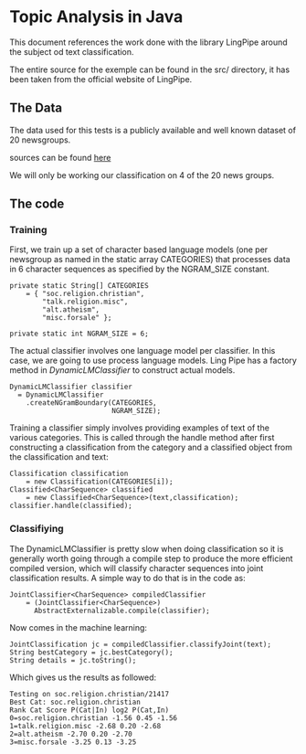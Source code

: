 # Topic Analysis in Java
This document references the work done with the library LingPipe around the subject od text classification.

The entire source for the exemple can be found in the src/ directory, it has been taken from the official website of LingPipe.

## The Data
The data used for this tests is a publicly available and well known dataset of 20 newsgroups.

sources can be found [here](http://qwone.com/~jason/20Newsgroups)
 
We will only be working our classification on 4 of the 20 news groups.

## The code
### Training

First, we train up a set of character based language models (one per newsgroup as named in the static array CATEGORIES) that processes data in 6 character sequences as specified by the NGRAM_SIZE constant.

```
private static String[] CATEGORIES
    = { "soc.religion.christian",
        "talk.religion.misc",
        "alt.atheism",
        "misc.forsale" };

private static int NGRAM_SIZE = 6;
```

The actual classifier involves one language model per classifier. In this case, we are going to use process language models. Ling Pipe has a factory method in *DynamicLMClassifier* to construct actual models.

```
DynamicLMClassifier classifier
  = DynamicLMClassifier
    .createNGramBoundary(CATEGORIES,
                         NGRAM_SIZE);
```

Training a classifier simply involves providing examples of text of the various categories. This is called through the handle method after first constructing a classification from the category and a classified object from the classification and text: 
```
Classification classification
    = new Classification(CATEGORIES[i]);
Classified<CharSequence> classified
    = new Classified<CharSequence>(text,classification);
classifier.handle(classified);
```


### Classifiying
The DynamicLMClassifier is pretty slow when doing classification so it is generally worth going through a compile step to produce the more efficient compiled version, which will classify character sequences into joint classification results. A simple way to do that is in the code as: 

```
JointClassifier<CharSequence> compiledClassifier
    = (JointClassifier<CharSequence>)
      AbstractExternalizable.compile(classifier);
```

Now comes in the machine learning:
```
JointClassification jc = compiledClassifier.classifyJoint(text);
String bestCategory = jc.bestCategory();
String details = jc.toString();
```

Which gives us the results as followed:

```
Testing on soc.religion.christian/21417
Best Cat: soc.religion.christian
Rank Cat Score P(Cat|In) log2 P(Cat,In)
0=soc.religion.christian -1.56 0.45 -1.56
1=talk.religion.misc -2.68 0.20 -2.68
2=alt.atheism -2.70 0.20 -2.70
3=misc.forsale -3.25 0.13 -3.25
```


